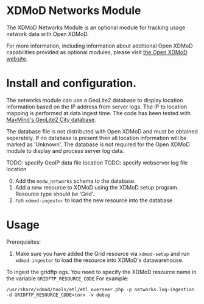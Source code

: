 # XDMoD Networks Module

The XDMoD Networks Module is an optional module for
tracking usage network data with Open XDMoD.

For more information, including information about additional Open XDMoD
capabilities provided as optional modules, please visit
[the Open XDMoD website](https://open.xdmod.org).

# Install and configuration.

The networks module can use a GeoLite2 database to display location
information based on the IP address from server logs. The IP to
location mapping is performed at data ingest time. The code has been
tested with [MaxMind's GeoLite2 City database](https://dev.maxmind.com/geoip/geoip2/geolite2/).

The database file is not distributed with Open XDMoD and must be
obtained seperately. If no database is present then all location
information will be marked as 'Unknown'. The database is not
required for the Open XDMoD module to display and process 
server log data.

TODO: specify GeoIP data file location
TODO: specify webserver log file location


0) Add the `modw_networks` schema to the database.
1) Add a new resource to XDMoD using the XDMoD setup program. Resource type should be 'Grid'.
2) run `xdmod-ingestor` to load the new resource into the database.

# Usage

Prerequisites:
1) Make sure you have added the Grid resource via `xdmod-setup` and run `xdmod-ingestor` to load the resource
   into XDMoD's datawarehouse.

To ingest the gridftp ogs. You need to specify the XDMoD resource name in the variable `GRIDFTP_RESOURCE_CODE` 
For example:

    /usr/share/xdmod/tools/etl/etl_overseer.php -p networks.log-ingestion -d GRIDFTP_RESOURCE_CODE=torx -v debug
